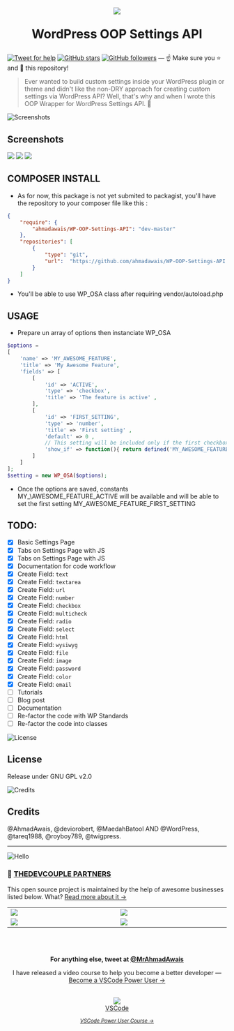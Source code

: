 <h1 align="center">
  <img src="https://i.imgur.com/gVEqftv.jpg" />

  WordPress OOP Settings API

</h1>


[![Tweet for help](https://img.shields.io/twitter/follow/mrahmadawais.svg?style=social&label=Tweet%20@MrAhmadAwais)](https://twitter.com/mrahmadawais/) [![GitHub stars](https://img.shields.io/github/stars/ahmadawais/WP-OOP-Settings-API.svg?style=social&label=Stars)](https://github.com/ahmadawais/WP-OOP-Settings-API/stargazers) [![GitHub followers](https://img.shields.io/github/followers/ahmadawais.svg?style=social&label=Follow)](https://github.com/ahmadawais?tab=followers) — :point_up: Make sure you :star: and :eyes: this repository!

> Ever wanted to build custom settings inside your WordPress plugin or theme and didn't like the non-DRY approach for creating custom settings via WordPress API? Well, that's why and when I wrote this OOP Wrapper for WordPress Settings API. 🎊

![Screenshots](https://on.ahmda.ws/qPBC/c)



## Screenshots

![](https://i.imgur.com/EXUoeLZ.png)
![](https://i.imgur.com/sc9816W.png)
![](https://i.imgur.com/0SWjn4A.png)


## COMPOSER INSTALL

* As for now, this package is not yet submited to packagist, you'll have the repository to your composer file like this :
```json
{
    "require": {
        "ahmadawais/WP-OOP-Settings-API": "dev-master"
    },
    "repositories": [
        {
            "type": "git",
            "url":  "https://github.com/ahmadawais/WP-OOP-Settings-API.git"
        }
    ]
}

```

* You'll be able to use WP_OSA class after requiring vendor/autoload.php

## USAGE

* Prepare un array of options then instanciate WP_OSA
```php
$options = 
[
    'name' => 'MY_AWESOME_FEATURE',
    'title' => 'My Awesome Feature',
    'fields' => [
        [
            'id' => 'ACTIVE',
            'type' => 'checkbox',
            'title' => 'The feature is active' ,
        ],
        [
            'id' => 'FIRST_SETTING',
            'type' => 'number',
            'title' => 'First setting' ,
            'default' => 0 ,
            // This setting will be included only if the first checkbox is checked
            'show_if' => function(){ return defined('MY_AWESOME_FEATURE_ACTIVE') && MY_AWESOME_FEATURE_ACTIVE == 'on'; }
        ]
    ]
];
$setting = new WP_OSA($options);
```
* Once the options are saved, constants MY\_\AWESOME\_FEATURE\_ACTIVE will be available and will be able to set the first setting MY\_AWESOME\_FEATURE\_FIRST\_SETTING 



## TODO:
- [x] Basic Settings Page
- [x] Tabs on Settings Page with JS
- [x] Tabs on Settings Page with JS
- [x] Documentation for code workflow
- [x] Create Field: `text`
- [x] Create Field: `textarea`
- [x] Create Field: `url`
- [x] Create Field: `number`
- [x] Create Field: `checkbox`
- [x] Create Field: `multicheck`
- [x] Create Field: `radio`
- [x] Create Field: `select`
- [x] Create Field: `html`
- [x] Create Field: `wysiwyg`
- [x] Create Field: `file`
- [x] Create Field: `image`
- [x] Create Field: `password`
- [x] Create Field: `color`
- [x] Create Field: `email`
- [ ] Tutorials
- [ ] Blog post
- [ ] Documentation
- [ ] Re-factor the code with WP Standards
- [ ] Re-factor the code into classes

![License](https://on.ahmda.ws/qNys/c)

## License
Release under GNU GPL v2.0


![Credits](https://on.ahmda.ws/qOxs/c)

## Credits

@AhmadAwais, @deviorobert, @MaedahBatool
AND @WordPress, @tareq1988, @royboy789, @twigpress.


---
![Hello](https://on.ahmda.ws/3dea3a3b1de3/c)

### 🙌 [THEDEVCOUPLE PARTNERS](https://TheDevCouple.com/partners)

This open source project is maintained by the help of awesome businesses listed below. What? [Read more about it →](https://TheDevCouple.com/partners)

<table width='100%'>
	<tr>
		<td width='500'><a target='_blank' href='https://kinsta.com/?kaid=WMDAKYHJLNJX&utm_source=TheDevCouple&utm_medium=Partner'><img src='https://on.ahmda.ws/73cedc/c' /></a></td>
		<td width='500'><a target='_blank' href='https://ahmda.ws/USES_WPE?utm_source=TheDevCouple&utm_medium=Partner'><img src='https://on.ahmda.ws/ff40fe/c' /></a></td>
	</tr>
	<tr>
		<td width='500'><a target='_blank' href='https://mythemeshop.com/?utm_source=TheDevCouple&utm_medium=Partner'><img src='https://on.ahmda.ws/3166d9/c' /></a></td>
		<td width='500'><a target='_blank' href='https://ipapi.com/?utm_source=TheDevCouple&utm_medium=Partner'><img src='https://d2ddoduugvun08.cloudfront.net/items/1R190r2U0p3N3L0U0b2u/ip-api.png'/></a></td>
	</tr>
</table>

<br />
<br />
<p align="center">
<strong>For anything else, tweet at <a href="https://twitter.com/MrAhmadAwais/" target="_blank" rel="noopener noreferrer">@MrAhmadAwais</a></strong>
</p>

<div align="center">
	<p>I have released a video course to help you become a better developer — <a href="https://VSCode.pro/?utm_source=GitHubFOSS" target="_blank">Become a VSCode Power User →</a></p>
    <br />
  <a href="https://VSCode.pro/?utm_source=GitHubFOSS" target="_blank">
  <img src="https://raw.githubusercontent.com/ahmadawais/shades-of-purple-vscode/master/images/vscodeproPlay.jpg" /><br>VSCode</a>

  _<small><a href="https://VSCode.pro/?utm_source=GitHubFOSS" target="_blank">VSCode Power User Course →</a></small>_
</div>
